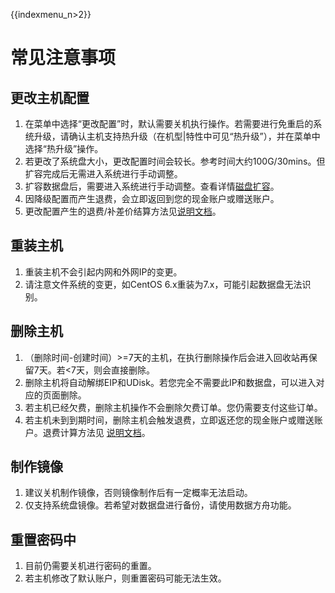 {{indexmenu_n>2}}

# 常见注意事项

## 更改主机配置

1.  在菜单中选择“更改配置”时，默认需要关机执行操作。若需要进行免重启的系统升级，请确认主机支持热升级（在机型|特性中可见“热升级”），并在菜单中选择“热升级”操作。
2.  若更改了系统盘大小，更改配置时间会较长。参考时间大约100G/30mins。但扩容完成后无需进入系统进行手动调整。
3.  扩容数据盘后，需要进入系统进行手动调整。查看详情[磁盘扩容](/compute/uhost/guide/disk#磁盘扩容)。
4.  因降级配置而产生退费，会立即返回到您的现金账户或赠送账户。
5.  更改配置产生的退费/补差价结算方法见[说明文档](/compute/uhost/buy/configuration)。

## 重装主机

1.  重装主机不会引起内网和外网IP的变更。
2.  请注意文件系统的变更，如CentOS 6.x重装为7.x，可能引起数据盘无法识别。

## 删除主机

1.  （删除时间-创建时间）\>=7天的主机，在执行删除操作后会进入回收站再保留7天。若\<7天，则会直接删除。
2.  删除主机将自动解绑EIP和UDisk。若您完全不需要此IP和数据盘，可以进入对应的页面删除。
3.  若主机已经欠费，删除主机操作不会删除欠费订单。您仍需要支付这些订单。
4.  若主机未到到期时间，删除主机会触发退费，立即返还您的现金账户或赠送账户。退费计算方法见
    [说明文档](/compute/uhost/buy/configuration)。

## 制作镜像

1.  建议关机制作镜像，否则镜像制作后有一定概率无法启动。
2.  仅支持系统盘镜像。若希望对数据盘进行备份，请使用数据方舟功能。

## 重置密码中

1.  目前仍需要关机进行密码的重置。
2.  若主机修改了默认账户，则重置密码可能无法生效。
